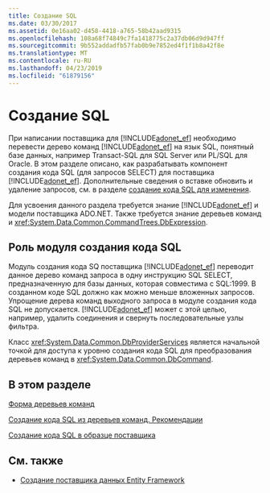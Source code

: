 ```yaml
---
title: Создание SQL
ms.date: 03/30/2017
ms.assetid: 0e16aa02-d458-4418-a765-58b42aad9315
ms.openlocfilehash: 108a68f74849c7fa1418775c2a37db06d9d947ff
ms.sourcegitcommit: 9b552addadfb57fab0b9e7852ed4f1f1b8a42f8e
ms.translationtype: MT
ms.contentlocale: ru-RU
ms.lasthandoff: 04/23/2019
ms.locfileid: "61879156"
---
```

# <a name="sql-generation"></a>Создание SQL
При написании поставщика для [!INCLUDE[adonet_ef](../../../../../includes/adonet-ef-md.md)] необходимо перевести дерево команд [!INCLUDE[adonet_ef](../../../../../includes/adonet-ef-md.md)] на язык SQL, понятный базе данных, например Transact-SQL для SQL Server или PL/SQL для Oracle. В этом разделе описано, как разрабатывать компонент создания кода SQL (для запросов SELECT) для поставщика [!INCLUDE[adonet_ef](../../../../../includes/adonet-ef-md.md)]. Дополнительные сведения о вставке обновить и удаление запросов, см. в разделе [создание кода SQL для изменения](../../../../../docs/framework/data/adonet/ef/modification-sql-generation.md).  
  
 Для усвоения данного раздела требуется знание [!INCLUDE[adonet_ef](../../../../../includes/adonet-ef-md.md)] и модели поставщика ADO.NET. Также требуется знание деревьев команд и <xref:System.Data.Common.CommandTrees.DbExpression>.  
  
## <a name="the-role-of-the-sql-generation-module"></a>Роль модуля создания кода SQL  
 Модуль создания кода SQ поставщика [!INCLUDE[adonet_ef](../../../../../includes/adonet-ef-md.md)] переводит данное дерево команд запроса в одну инструкцию SQL SELECT, предназначенную для базы данных, которая совместима с SQL:1999. В созданном коде SQL должно как можно меньше вложенных запросов. Упрощение дерева команд выходного запроса в модуле создания кода SQL не допускается. [!INCLUDE[adonet_ef](../../../../../includes/adonet-ef-md.md)] может с этой целью, например, удалить соединения и свернуть последовательные узлы фильтра.  
  
 Класс <xref:System.Data.Common.DbProviderServices> является начальной точкой для доступа к уровню создания кода SQL для преобразования деревьев команд в <xref:System.Data.Common.DbCommand>.  
  
## <a name="in-this-section"></a>В этом разделе  
 [Форма деревьев команд](../../../../../docs/framework/data/adonet/ef/the-shape-of-the-command-trees.md)  
  
 [Создание кода SQL из деревьев команд. Рекомендации](../../../../../docs/framework/data/adonet/ef/generating-sql-from-command-trees-best-practices.md)  
  
 [Создание кода SQL в образце поставщика](../../../../../docs/framework/data/adonet/ef/sql-generation-in-the-sample-provider.md)  
  
## <a name="see-also"></a>См. также

- [Создание поставщика данных Entity Framework](../../../../../docs/framework/data/adonet/ef/writing-an-ef-data-provider.md)
